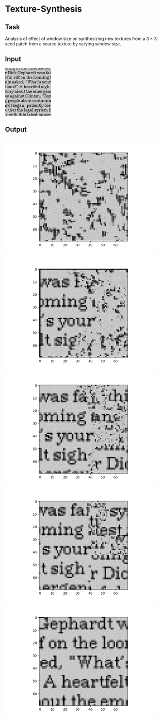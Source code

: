 # Texture-Synthesis

## Task
Analysis of effect of window size on synthesizing new textures from a 3 × 3 seed patch from a source texture by varying window size. 

## Input
<img src="data/english.jpg"/>

## Output
<img src="output/English-3.png"/>
<img src="output/English-5.png"/>
<img src="output/English-7.png"/>
<img src="output/English-11.png"/>
<img src="output/English-15.png"/>
